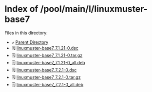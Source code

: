 
# Index of /pool/main/l/linuxmuster-base7
Files in this directory:
- ⤴ [Parent Directory](../)
- 🗒 [linuxmuster-base7_7.1.21-0.dsc](linuxmuster-base7_7.1.21-0.dsc)
- 🗒 [linuxmuster-base7_7.1.21-0.tar.gz](linuxmuster-base7_7.1.21-0.tar.gz)
- 🗒 [linuxmuster-base7_7.1.21-0_all.deb](linuxmuster-base7_7.1.21-0_all.deb)
- 🗒 [linuxmuster-base7_7.2.1-0.dsc](linuxmuster-base7_7.2.1-0.dsc)
- 🗒 [linuxmuster-base7_7.2.1-0.tar.gz](linuxmuster-base7_7.2.1-0.tar.gz)
- 🗒 [linuxmuster-base7_7.2.1-0_all.deb](linuxmuster-base7_7.2.1-0_all.deb)
